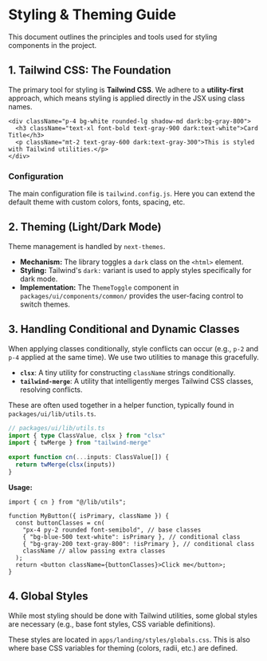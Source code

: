 # Styling & Theming Guide

This document outlines the principles and tools used for styling components in the project.

## 1. Tailwind CSS: The Foundation

The primary tool for styling is **Tailwind CSS**. We adhere to a **utility-first** approach, which means styling is applied directly in the JSX using class names.

```tsx
<div className="p-4 bg-white rounded-lg shadow-md dark:bg-gray-800">
  <h3 className="text-xl font-bold text-gray-900 dark:text-white">Card Title</h3>
  <p className="mt-2 text-gray-600 dark:text-gray-300">This is styled with Tailwind utilities.</p>
</div>
```

### Configuration
The main configuration file is `tailwind.config.js`. Here you can extend the default theme with custom colors, fonts, spacing, etc.

## 2. Theming (Light/Dark Mode)

Theme management is handled by `next-themes`.

- **Mechanism:** The library toggles a `dark` class on the `<html>` element.
- **Styling:** Tailwind's `dark:` variant is used to apply styles specifically for dark mode.
- **Implementation:** The `ThemeToggle` component in `packages/ui/components/common/` provides the user-facing control to switch themes.

## 3. Handling Conditional and Dynamic Classes

When applying classes conditionally, style conflicts can occur (e.g., `p-2` and `p-4` applied at the same time). We use two utilities to manage this gracefully.

- **`clsx`**: A tiny utility for constructing `className` strings conditionally.
- **`tailwind-merge`**: A utility that intelligently merges Tailwind CSS classes, resolving conflicts.

These are often used together in a helper function, typically found in `packages/ui/lib/utils.ts`.

```typescript
// packages/ui/lib/utils.ts
import { type ClassValue, clsx } from "clsx"
import { twMerge } from "tailwind-merge"

export function cn(...inputs: ClassValue[]) {
  return twMerge(clsx(inputs))
}
```

**Usage:**
```tsx
import { cn } from "@/lib/utils";

function MyButton({ isPrimary, className }) {
  const buttonClasses = cn(
    "px-4 py-2 rounded font-semibold", // base classes
    { "bg-blue-500 text-white": isPrimary }, // conditional class
    { "bg-gray-200 text-gray-800": !isPrimary }, // conditional class
    className // allow passing extra classes
  );
  return <button className={buttonClasses}>Click me</button>;
}
```

## 4. Global Styles

While most styling should be done with Tailwind utilities, some global styles are necessary (e.g., base font styles, CSS variable definitions).

These styles are located in `apps/landing/styles/globals.css`. This is also where base CSS variables for theming (colors, radii, etc.) are defined.